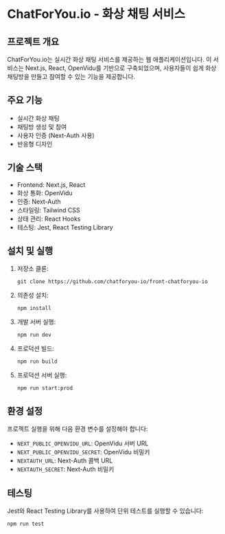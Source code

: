 # ChatForYou.io - 화상 채팅 서비스

## 프로젝트 개요

ChatForYou.io는 실시간 화상 채팅 서비스를 제공하는 웹 애플리케이션입니다. 이 서비스는 Next.js, React, OpenVidu를 기반으로 구축되었으며, 사용자들이 쉽게 화상 채팅방을 만들고 참여할 수 있는 기능을 제공합니다.

## 주요 기능

- 실시간 화상 채팅
- 채팅방 생성 및 참여
- 사용자 인증 (Next-Auth 사용)
- 반응형 디자인

## 기술 스택

- Frontend: Next.js, React
- 화상 통화: OpenVidu
- 인증: Next-Auth
- 스타일링: Tailwind CSS
- 상태 관리: React Hooks
- 테스팅: Jest, React Testing Library

## 설치 및 실행

1. 저장소 클론:
   ```
   git clone https://github.com/chatforyou-io/front-chatforyou-io
   ```

2. 의존성 설치:
   ```
   npm install
   ```

3. 개발 서버 실행:
   ```
   npm run dev
   ```

4. 프로덕션 빌드:
   ```
   npm run build
   ```

5. 프로덕션 서버 실행:
   ```
   npm run start:prod
   ```

## 환경 설정

프로젝트 실행을 위해 다음 환경 변수를 설정해야 합니다:

- `NEXT_PUBLIC_OPENVIDU_URL`: OpenVidu 서버 URL
- `NEXT_PUBLIC_OPENVIDU_SECRET`: OpenVidu 비밀키
- `NEXTAUTH_URL`: Next-Auth 콜백 URL
- `NEXTAUTH_SECRET`: Next-Auth 비밀키

## 테스팅

Jest와 React Testing Library를 사용하여 단위 테스트를 실행할 수 있습니다:

```
npm run test
```
